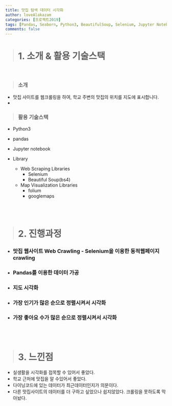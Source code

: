 ```yaml
---
title: 맛집 탐색 데이터 시각화
author: loveAlakazam
categories: [프로젝트2019]
tags: [Pandas, Seaborn, Python3, BeautifulSoup, Selenium, Jupyter Notebook]
comments: false
---
```


> # 1. 소개 & 활용 기술스택

<br>

> ### 소개

- 맛집 사이트를 웹크롤링을 하여, 학교 주변의 맛집의 위치를 지도에 표시합니다.
-

> ### 활용 기술스택

- Python3
- pandas
- Jupyter notebook

- Library
  - Web Scraping Libraries
    - Selenium
    - Beautiful Soup(bs4)
  - Map Visualization Libraries
    - folium
    - googlemaps

<br><br>

> # 2. 진행과정

- ### 맛집 웹사이트 Web Crawling - Selenium을 이용한 동적웹페이지 crawling

- ### Pandas를 이용한 데이터 가공

- ### 지도 시각화

- ### 가장 인기가 많은 순으로 정렬시켜서 시각화

- ### 가장 좋아요 수가 많은 순으로 정렬시켜서 시각화

<BR><BR>

> # 3. 느낀점

- 실생활을 시각화를 접목할 수 있어서 좋았다.
- 학교 근처에 맛집을 알 수있어서 좋았다.
- 다이닝코드에 있는 데이터가 최근데이터인지가 의문이다.
- 다른 맛집사이트의 데이터를 더 구하고 싶었으나 쉽지않았다. 크롤링을 못하도록 막아놨다.
